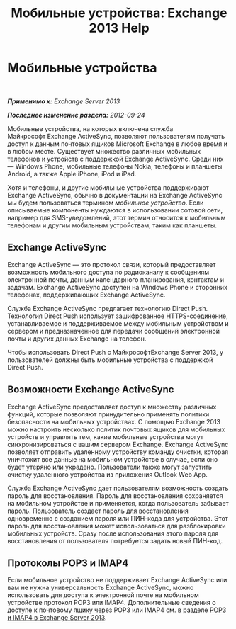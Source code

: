 ﻿---
title: 'Мобильные устройства: Exchange 2013 Help'
TOCTitle: Мобильные устройства
ms:assetid: 93a949e7-b3ef-43ea-ae0c-6698826fc8d2
ms:mtpsurl: https://technet.microsoft.com/ru-ru/library/Bb232129(v=EXCHG.150)
ms:contentKeyID: 50488662
ms.date: 04/30/2018
mtps_version: v=EXCHG.150
ms.translationtype: HT
---

# Мобильные устройства

 

_**Применимо к:** Exchange Server 2013_

_**Последнее изменение раздела:** 2012-09-24_

Мобильные устройства, на которых включена служба Майкрософт Exchange ActiveSync, позволяют пользователям получать доступ к данным почтовых ящиков Microsoft Exchange в любое время и в любом месте. Существует множество различных мобильных телефонов и устройств с поддержкой Exchange ActiveSync. Среди них — Windows Phone, мобильные телефоны Nokia, телефоны и планшеты Android, а также Apple iPhone, iPod и iPad.

Хотя и телефоны, и другие мобильные устройства поддерживают Exchange ActiveSync, обычно в документации на Exchange ActiveSync мы будем пользоваться термином *мобильное устройство*. Если описываемые компоненты нуждаются в использовании сотовой сети, например для SMS-уведомлений, этот термин относится к мобильным телефонам и другим мобильным устройствам, таким как планшеты.

## Exchange ActiveSync

Exchange ActiveSync — это протокол связи, который предоставляет возможность мобильного доступа по радиоканалу к сообщениям электронной почты, данным календарного планирования, контактам и задачам. Exchange ActiveSync доступен на Windows Phone и сторонних телефонах, поддерживающих Exchange ActiveSync.

Служба Exchange ActiveSync предлагает технологию Direct Push. Технология Direct Push использует зашифрованное HTTPS-соединение, устанавливаемое и поддерживаемое между мобильным устройством и сервером и предназначенное для передачи сообщений электронной почты и других данных Exchange на телефон.

Чтобы использовать Direct Push с МайкрософтExchange Server 2013, у пользователей должны быть мобильные устройства с поддержкой Direct Push.

## Возможности Exchange ActiveSync

Exchange ActiveSync предоставляет доступ к множеству различных функций, которые позволяют принудительно применять политики безопасности на мобильных устройствах. С помощью Exchange 2013 можно настроить несколько политик почтовых ящиков для мобильных устройств и управлять тем, какие мобильные устройства могут синхронизироваться с вашим сервером Exchange. Exchange ActiveSync позволяет отправить удаленному устройству команду очистки, которая уничтожит все данные на мобильном устройстве в случае, если оно будет утеряно или украдено. Пользователи также могут запустить очистку удаленного устройства из приложения Outlook Web App.

Служба Exchange ActiveSync дает пользователям возможность создать пароль для восстановления. Пароль для восстановления сохраняется на мобильном устройстве и применяется, когда пользователь забывает пароль. Пользователь создает пароль для восстановления одновременно с созданием пароля или ПИН-кода для устройства. Этот пароль для восстановления может использоваться для разблокировки мобильных устройств. Сразу после использования этого пароля для восстановления от пользователя потребуется задать новый ПИН-код.

## Протоколы POP3 и IMAP4

Если мобильное устройство не поддерживает Exchange ActiveSync или вам не нужна универсальность Exchange ActiveSync, можно использовать для доступа к электронной почте на мобильном устройстве протокол POP3 или IMAP4. Дополнительные сведения о доступе к почтовому ящику через POP3 или IMAP4 см. в разделе [POP3 и IMAP4 в Exchange Server 2013](pop3-and-imap4-in-exchange-server-2013-exchange-2013-help.md).

